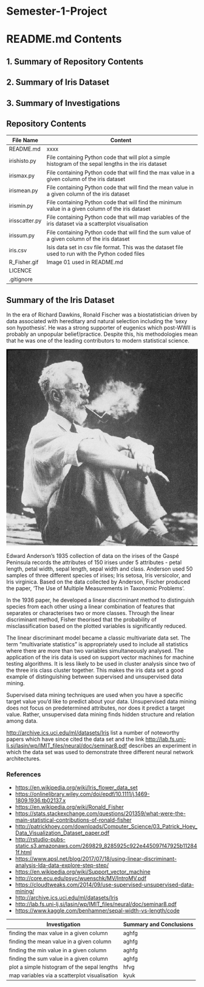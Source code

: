 # Semester-1-Project

# README.md Contents

## 1. Summary of Repository Contents
## 2. Summary of Iris Dataset
## 3. Summary of Investigations  

## Repository Contents

File Name | Content
------------ | ------------- 
  README.md | xxxx
  irishisto.py | File containing Python code that will plot a simple histogram of the sepal lengths in the iris dataset
  irismax.py | File containing Python code that will find the max value in a given column of the iris dataset
  irismean.py | File containing Python code that will find the mean value in a given column of the iris dataset
  irismin.py | File containing Python code that will find the minimum value in a given column of the iris dataset
  irisscatter.py | File containing Python code that will map variables of the iris dataset via a scatterplot visualisation
  irissum.py | File containing Python code that will find the sum value of a given column of the iris dataset
  iris.csv | Isis data set in csv file format. This was the dataset file used to run with the Python coded files
  R_Fisher.gif | Image 01 used in README.md
  LICENCE | 
  .gitignore |  

   


  



## Summary of the Iris Dataset

In the era of Richard Dawkins, Ronald Fischer was a biostatistician driven by data associated with hereditary and natural selection including the ‘sexy son hypothesis’. He was a strong supporter of eugenics which post-WWII is probably an unpopular belief/practice. Despite this, his methodologies mean that he was one of the leading contributors to modern statistical science. 

<p align="center">
  <img width="700" height="auto" src="https://github.com/orlaith17/Semester-1-Project/blob/master/R_Fisher.gif?raw=true">
</p>

Edward Anderson’s 1935 collection of data on the irises of the Gaspé Peninsula records the attributes of 150 irises under 5 attributes - petal length, petal width, sepal length, sepal width and class. Anderson used 50 samples of three different species of irises; Iris setosa, Iris versicolor, and Iris virginica. Based on the data collected by Anderson, Fischer produced the paper, ‘The Use of Multiple Measurements in Taxonomic Problems’.

In the 1936 paper, he developed a linear discriminant method to distinguish species from each other using a linear combination of features that separates or characterises two or more classes. Through the linear discriminant method, Fisher theorised that the probability of misclassification based on the plotted variables is significantly reduced. 

The linear discriminant model became a classic multivariate data set. The term “multivariate statistics” is appropriately used to include all statistics where there are more than two variables simultaneously analysed. The application of the iris data is used on support vector machines for machine testing algorithms. It is less likely to be used in cluster analysis since two of the three iris class cluster together. This makes the iris data set a good example of distinguishing between supervised and unsupervised data mining. 

Supervised data mining techniques are used when you have a specific target value you’d like to predict about your data. Unsupervised data mining does not focus on predetermined attributes, nor does it predict a target value. Rather, unsupervised data mining finds hidden structure and relation among data.

http://archive.ics.uci.edu/ml/datasets/Iris list a number of noteworthy papers which have since cited the data set and the link http://lab.fs.uni-lj.si/lasin/wp/IMIT_files/neural/doc/seminar8.pdf describes an experiment in which the data set was used to demonstrate three different neural network architectures. 


### References
* https://en.wikipedia.org/wiki/Iris_flower_data_set  
* https://onlinelibrary.wiley.com/doi/epdf/10.1111/j.1469-1809.1936.tb02137.x  
* https://en.wikipedia.org/wiki/Ronald_Fisher  
* https://stats.stackexchange.com/questions/201359/what-were-the-main-statistical-contributions-of-ronald-fisher  
* http://patrickhoey.com/downloads/Computer_Science/03_Patrick_Hoey_Data_Visualization_Dataset_paper.pdf  
* http://rstudio-pubs-static.s3.amazonaws.com/269829_8285925c922e445097f47925b112841f.html  
* https://www.apsl.net/blog/2017/07/18/using-linear-discriminant-analysis-lda-data-explore-step-step/  
* https://en.wikipedia.org/wiki/Support_vector_machine  
* http://core.ecu.edu/psyc/wuenschk/MV/IntroMV.pdf  
* https://cloudtweaks.com/2014/09/use-supervised-unsupervised-data-mining/  
* http://archive.ics.uci.edu/ml/datasets/Iris  
* http://lab.fs.uni-lj.si/lasin/wp/IMIT_files/neural/doc/seminar8.pdf  
* https://www.kaggle.com/benhamner/sepal-width-vs-length/code  



Investigation | Summary and Conclusions
------------ | -------------   
   finding the max value in a given column | aghfg
   finding the mean value in a given column | aghfg
   finding the min value in a given column | aghfg
   finding the sum value in a given column | aghfg
   plot a simple histogram of the sepal lengths | hfvg
   map variables via a scatterplot visualisation | kyuk
